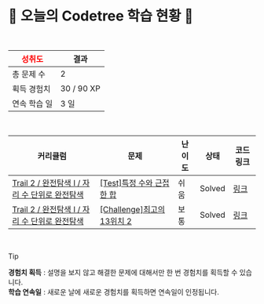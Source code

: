 # 🌲 오늘의 Codetree 학습 현황 🌲

<br />

| <span style="color:red;display:block;text-align:center;"> **성취도**</span> | 결과 |
|---|---|
| 총 문제 수 | 2 |
| 획득 경험치 | 30 / 90 XP |
| 연속 학습 일 | 3 일 |

<br />

|커리큘럼|문제|난이도|상태|코드 링크|
|---|---|---|---|---|
|[Trail 2 / 완전탐색 I / 자리 수 단위로 완전탐색](https://https://en.codetree.ai/trail-info/novice-mid/)|[[Test]특정 수와 근접한 합](https://https://en.codetree.ai/trails/complete/curated-cards/test-sum-close-to-particular-number/)|쉬움|Solved|[링크](https://github.com/naayoung/codetree-TILs/blob/main/250108/%ED%8A%B9%EC%A0%95%20%EC%88%98%EC%99%80%20%EA%B7%BC%EC%A0%91%ED%95%9C%20%ED%95%A9/sum-close-to-particular-number.py)|
|[Trail 2 / 완전탐색 I / 자리 수 단위로 완전탐색](https://https://en.codetree.ai/trail-info/novice-mid/)|[[Challenge]최고의 13위치 2](https://https://en.codetree.ai/trails/complete/curated-cards/challenge-best-place-of-13-2/)|보통|Solved|[링크](https://github.com/naayoung/codetree-TILs/blob/main/250108/%EC%B5%9C%EA%B3%A0%EC%9D%98%2013%EC%9C%84%EC%B9%98%202/best-place-of-13-2.py)|


<br />

> [!TIP]
> **경험치 획득** : 설명을 보지 않고 해결한 문제에 대해서만 한 번 경험치를 획득할 수 있습니다.  
> **학습 연속일** : 새로운 날에 새로운 경험치를 획득하면 연속일이 인정됩니다.

